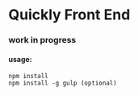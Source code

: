 # Quickly Front End

### work in progress

#### usage:

```
npm install
npm install -g gulp (optional)
```
